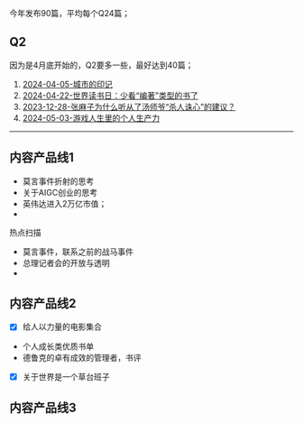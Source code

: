 今年发布90篇，平均每个Q24篇；

## Q2
因为是4月底开始的，Q2要多一些，最好达到40篇；
1. [2024-04-05-城市的印记](2024Q2/2024-04-05-城市的印记.md)
2. [2024-04-22-世界读书日：少看“编著”类型的书了](2024Q2/2024-04-22-世界读书日：少看“编著”类型的书了.md)
3. [2023-12-28-张麻子为什么听从了汤师爷“杀人诛心”的建议？](2023Q4/2023-12-28-张麻子为什么听从了汤师爷“杀人诛心”的建议？.md)
4. [2024-05-03-游戏人生里的个人生产力](2023Q4/2024-05-03-游戏人生里的个人生产力.md)



---

## 内容产品线1

- 莫言事件折射的思考
- 关于AIGC创业的思考
- 英伟达进入2万亿市值；
- 

热点扫描
- 莫言事件，联系之前的战马事件
- 总理记者会的开放与透明
- 

## 内容产品线2

- [x] 给人以力量的电影集合
- 个人成长类优质书单
- 德鲁克的卓有成效的管理者，书评
- [x] 关于世界是一个草台班子

## 内容产品线3
